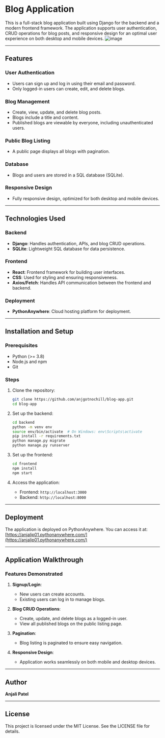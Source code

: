 
# Blog Application

This is a full-stack blog application built using Django for the backend and a modern frontend framework. The application supports user authentication, CRUD operations for blog posts, and responsive design for an optimal user experience on both desktop and mobile devices.
![image](https://github.com/user-attachments/assets/50857d6d-aff8-4025-9f76-eb2254ffc428)


---

## Features

### User Authentication
- Users can sign up and log in using their email and password.
- Only logged-in users can create, edit, and delete blogs.

### Blog Management
- Create, view, update, and delete blog posts.
- Blogs include a title and content.
- Published blogs are viewable by everyone, including unauthenticated users.

### Public Blog Listing
- A public page displays all blogs with pagination.

### Database
- Blogs and users are stored in a SQL database (SQLite).

### Responsive Design
- Fully responsive design, optimized for both desktop and mobile devices.

---

## Technologies Used

### Backend
- **Django**: Handles authentication, APIs, and blog CRUD operations.
- **SQLite**: Lightweight SQL database for data persistence.

### Frontend
- **React**: Frontend framework for building user interfaces.
- **CSS**: Used for styling and ensuring responsiveness.
- **Axios/Fetch**: Handles API communication between the frontend and backend.

### Deployment
- **PythonAnywhere**: Cloud hosting platform for deployment.

---

## Installation and Setup

### Prerequisites
- Python (>= 3.8)
- Node.js and npm
- Git

### Steps
1. Clone the repository:
   ```bash
   git clone https://github.com/anjgotnochill/blog-app.git
   cd blog-app
   ```

2. Set up the backend:
   ```bash
   cd backend
   python -m venv env
   source env/bin/activate  # On Windows: env\Scripts\activate
   pip install -r requirements.txt
   python manage.py migrate
   python manage.py runserver
   ```

3. Set up the frontend:
   ```bash
   cd frontend
   npm install
   npm start
   ```

4. Access the application:
   - Frontend: `http://localhost:3000`
   - Backend: `http://localhost:8000`

---

## Deployment
The application is deployed on PythonAnywhere. You can access it at:
[https://anjalip01.pythonanywhere.com/](https://anjalip01.pythonanywhere.com/)

---

## Application Walkthrough

### Features Demonstrated
1. **Signup/Login**:
   - New users can create accounts.
   - Existing users can log in to manage blogs.

2. **Blog CRUD Operations**:
   - Create, update, and delete blogs as a logged-in user.
   - View all published blogs on the public listing page.

3. **Pagination**:
   - Blog listing is paginated to ensure easy navigation.

4. **Responsive Design**:
   - Application works seamlessly on both mobile and desktop devices.

---

## Author
**Anjali Patel**

---

## License
This project is licensed under the MIT License. See the LICENSE file for details.
